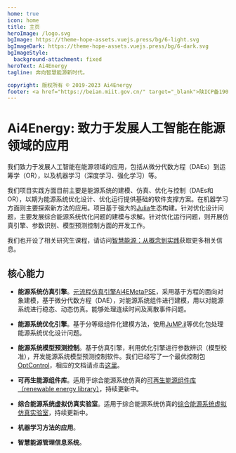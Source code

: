 ```yaml
---
home: true
icon: home
title: 主页
heroImage: /logo.svg
bgImage: https://theme-hope-assets.vuejs.press/bg/6-light.svg
bgImageDark: https://theme-hope-assets.vuejs.press/bg/6-dark.svg
bgImageStyle:
  background-attachment: fixed
heroText: Ai4Energy
tagline: 奔向智慧能源新时代。

copyright: 版权所有 © 2019-2023 Ai4Energy
footer: <a href="https://beian.miit.gov.cn/" target="_blank">陕ICP备19000424号-2</a> | <a href="http://www.beian.gov.cn/portal/registerSystemInfo?recordcode=61010302001034" target="_blank">陕公网安备 61010302001034号</a>
---
```



# Ai4Energy: 致力于发展人工智能在能源领域的应用

我们致力于发展人工智能在能源领域的应用，包括从微分代数方程（DAEs）到运筹学（OR），以及机器学习（深度学习、强化学习）等。

我们项目实践方面目前主要是能源系统的建模、仿真、优化与控制（DAEs和OR），以期为能源系统优化设计、优化运行提供基础的软件支撑方案。在机器学习方面则主要探索新方法的应用。项目基于强大的[Julia](https://julialang.org/)生态构建。针对优化设计问题，主要发展综合能源系统优化问题的建模与求解。针对优化运行问题，则开展仿真引擎、参数识别、模型预测控制方面的开发工作。

我们也开设了相关研究生课程，请访问[智慧能源：从概念到实践](https://enpocourses.github.io/enpo811203/)获取更多相关信息。

## 核心能力

- **能源系统仿真引擎**。[元流程仿真引擎Ai4EMetaPSE](https://github.com/ai4energy/Ai4EMetaPSE.jl)，采用基于方程的面向对象建模，基于微分代数方程（DAE），对能源系统组件进行建模，用以对能源系统进行稳态、动态仿真。能够处理连续时间及离散事件问题。

- **能源系统优化引擎**。基于分等级组件化建模方法，使用[JuMP.jl](https://github.com/jump-dev/JuMP.jl)等优化包处理能源系统优化设计问题。

- **能源系统模型预测控制**。基于仿真引擎，利用优化引擎进行参数辨识（模型校准），开发能源系统模型预测控制软件。我们已经写了一个最优控制包[OptControl](https://github.com/ai4energy/OptControl.jl)，相应的文档请点击[这里](https://ai4energy.github.io/OptControl.jl/dev/)。

- **可再生能源组件库**。适用于综合能源系统仿真的[可再生能源组件库（renewable energy library）](https://github.com/ai4energy/Ai4EComponentLib.jl)，持续更新中。

- **综合能源系统虚拟仿真实验室**。适用于综合能源系统仿真的[综合能源系统虚拟仿真实验室](https://github.com/ai4energy/Ai4ELab)，持续更新中。

- **机器学习方法的应用**。

- **智慧能源管理信息系统**。

